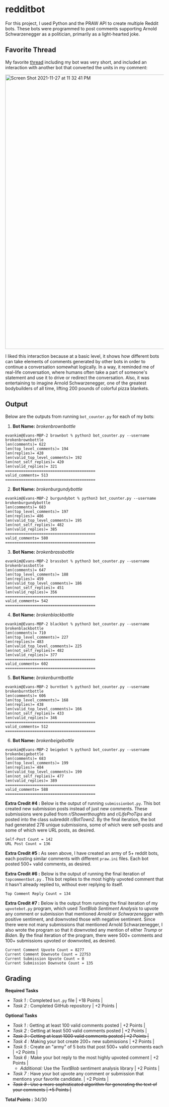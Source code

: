 # redditbot

For this project, I used Python and the PRAW API to create multiple Reddit bots. These bots were programmed to post comments supporting Arnold Schwarzenegger as a politician, primarily as a light-hearted joke. 



## Favorite Thread

My favorite [thread](https://old.reddit.com/r/BotTown2/comments/r2egby/steve_bannon_and_reince_priebus_push_audit_of/hm4l3at/) including my bot was very short, and included an interaction with another bot that converted the units in my comment:

<img width="869" alt="Screen Shot 2021-11-27 at 11 32 41 PM" src="https://user-images.githubusercontent.com/70280666/143733832-0969fc23-b070-4f13-af9b-d4b18f6aedc8.png">

I liked this interaction because at a basic level, it shows how different bots can take elements of comments generated by other bots in order to continue a conversation somewhat logically. In a way, it reminded me of real-life conversation, where humans often take a part of someone's statement and use it to drive or redirect the conversation. Also, it was entertaining to imagine Arnold Schwarzenegger, one of the greatest bodybuilders of all time, lifting 200 pounds of colorful pizza blankets.

## Output

Below are the outputs from running `bot_counter.py` for each of my bots:

1. **Bot Name:** _brokenbrownbottle_
```
evankim@Evans-MBP-2 brownbot % python3 bot_counter.py --username brokenbrownbottle
len(comments)= 622
len(top_level_comments)= 194
len(replies)= 428
len(valid_top_level_comments)= 192
len(not_self_replies)= 420
len(valid_replies)= 321
========================================
valid_comments= 513
========================================
```

2. **Bot Name:** _brokenburgundybottle_
```
evankim@Evans-MBP-2 burgundybot % python3 bot_counter.py --username brokenburgundybottle
len(comments)= 683
len(top_level_comments)= 197
len(replies)= 486
len(valid_top_level_comments)= 195
len(not_self_replies)= 482
len(valid_replies)= 385
========================================
valid_comments= 580
========================================
```

3. **Bot Name:** _brokenbrassbottle_
```
evankim@Evans-MBP-2 brassbot % python3 bot_counter.py --username brokenbrassbottle
len(comments)= 647
len(top_level_comments)= 188
len(replies)= 459
len(valid_top_level_comments)= 186
len(not_self_replies)= 451
len(valid_replies)= 356
========================================
valid_comments= 542
========================================
```

4. **Bot Name:** _brokenblackbottle_
```
evankim@Evans-MBP-2 blackbot % python3 bot_counter.py --username brokenblackbottle
len(comments)= 710
len(top_level_comments)= 227
len(replies)= 483
len(valid_top_level_comments)= 225
len(not_self_replies)= 482
len(valid_replies)= 377
========================================
valid_comments= 602
========================================
```

5. **Bot Name:** _brokenburntbottle_
```
evankim@Evans-MBP-2 burntbot % python3 bot_counter.py --username brokenburntbottle
len(comments)= 606
len(top_level_comments)= 168
len(replies)= 438
len(valid_top_level_comments)= 166
len(not_self_replies)= 433
len(valid_replies)= 346
========================================
valid_comments= 512
========================================
```
6. **Bot Name:** _brokenbeigebottle_
```
evankim@Evans-MBP-2 beigebot % python3 bot_counter.py --username brokenbeigebottle
len(comments)= 683
len(top_level_comments)= 199
len(replies)= 484
len(valid_top_level_comments)= 199
len(not_self_replies)= 477
len(valid_replies)= 389
========================================
valid_comments= 588
========================================
```

**Extra Credit #4 :** Below is the output of running `submissionbot.py`. This bot created new submission posts instead of just new comments. These submissions were pulled from _r/Showerthoughts_ and _r/LifeProTips_ and posted into the class subreddit _r/BotTown2_. By the final iteration, the bot had generated 278 unique submissions, some of which were self-posts and some of which were URL posts, as desired. 

```
Self-Post Count = 142
URL Post Count = 136
```

**Extra Credit #5 :** As seen above, I have created an army of 5+ reddit bots, each posting similar comments with different `praw.ini` files. Each bot posted 500+ valid comments, as desired.


**Extra Credit #6 :** Below is the output of running the final iteration of `topcommentbot.py` . This bot replies to the most highly upvoted comment that it hasn't already replied to, without ever replying to itself. 

```
Top Comment Reply Count = 134
```

**Extra Credit #7 :** Below is the output from running the final iteration of my `upvotebot.py` program, which used _TextBlob Sentiment Analysis_ to upvote any comment or submission that mentioned _Arnold_ or _Schwarzenegger_ with positive sentiment, and downvoted those with negative sentiment. Since there were not many submissions that mentioned Arnold Schwarzenegger, I also wrote the program so that it downvoted any mention of either _Trump_ or _Biden_. By the final iteration of the program, there were 500+ comments and 100+ submissions upvoted or downvoted, as desired. 

```
Current Comment Upvote Count = 8277
Current Comment Downvote Count = 22753
Current Submission Upvote Count = 0
Current Submission Downvote Count = 135
```

## Grading

**Required Tasks**

* *Task 1 :* Completed `bot.py` file | +18 Points |
* *Task 2 :* Completed GitHub repository | +2 Points |

**Optional Tasks**

* *Task 1 :* Getting at least 100 valid comments posted | +2 Points |
* *Task 2 :* Getting at least 500 valid comments posted | +2 Points |
* <s>*Task 3 :* Getting at least 1000 valid comments posted | +2 Points |</s>
* *Task 4 :* Making your bot create 200+ new submissions | +2 Points |
* *Task 5 :* Create an "army" of 5 bots that post 500+ valid comments each | +2 Points |
* *Task 6 :* Make your bot reply to the most highly upvoted comment | +2 Points |
  * *Additional:* Use the _TextBlob_ sentiment analysis library | +2 Points |
* *Task 7 :* Have your bot upvote any comment or submission that mentions your favorite candidate. | +2 Points |
* <s>*Task 8 :* Use a more sophisticated algorithm for generating the text of your comments | +5 Points |</s>

**Total Points :** 34/30

